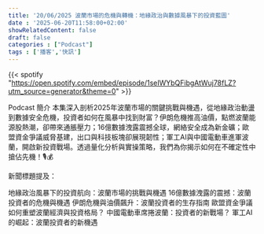 ```yaml
---
title: '20/06/2025 波蘭市場的危機與轉機：地緣政治與數據風暴下的投資藍圖'
date : '2025-06-20T11:58:00+02:00'
showRelatedContent: false
draft: false
categories : ["Podcast"]
tags : ['播客','快訊']
---
```

{{< spotify "https://open.spotify.com/embed/episode/1seIWYbQFibgAtWuj78fLZ?utm_source=generator&theme=0" >}}



Podcast 簡介
本集深入剖析2025年波蘭市場的關鍵挑戰與機遇，從地緣政治動盪到數據安全危機，投資者如何在風暴中找到財富？伊朗危機推高油價，點燃波蘭能源股熱潮，卻帶來通脹壓力；16億數據洩露震撼全球，網絡安全成為新金礦；歐盟資金爭議威脅基建，出口與科技板塊卻展現韌性；軍工AI與中國電動車進軍波蘭，開啟新投資戰場。透過量化分析與實操策略，我們為你揭示如何在不確定性中搶佔先機！🎙️💰

新聞標題提及：

地緣政治風暴下的投資航向：波蘭市場的挑戰與機遇
16億數據洩露的震撼：波蘭投資者的危機與機遇
伊朗危機與油價飆升：波蘭投資者的生存指南
歐盟資金爭議如何重塑波蘭經濟與投資格局？
中國電動車席捲波蘭：投資者的新戰場？
軍工AI的崛起：波蘭投資者的新機遇